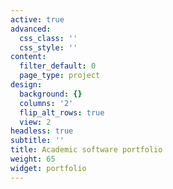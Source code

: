 ```yaml
---
active: true
advanced:
  css_class: ''
  css_style: ''
content:
  filter_default: 0
  page_type: project
design:
  background: {}
  columns: '2'
  flip_alt_rows: true
  view: 2
headless: true
subtitle: ''
title: Academic software portfolio
weight: 65
widget: portfolio
---
```


